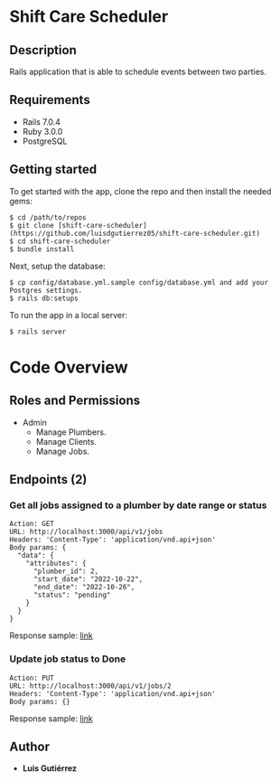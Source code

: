 # Shift Care Scheduler

## Description
Rails application that is able to schedule events between two parties.

## Requirements

* Rails 7.0.4
* Ruby 3.0.0
* PostgreSQL


## Getting started
To get started with the app, clone the repo and then install the needed gems:

```
$ cd /path/to/repos
$ git clone [shift-care-scheduler](https://github.com/luisdgutierrez05/shift-care-scheduler.git)
$ cd shift-care-scheduler
$ bundle install
```

Next, setup the database:

```
$ cp config/database.yml.sample config/database.yml and add your Postgres settings.
$ rails db:setups
```

To run the app in a local server:

```
$ rails server
```

# Code Overview

## Roles and Permissions
  * Admin
    - Manage Plumbers.
    - Manage Clients.
    - Manage Jobs.


## Endpoints (2)

### Get all jobs assigned to a plumber by date range or status
```
Action: GET
URL: http://localhost:3000/api/v1/jobs
Headers: 'Content-Type': 'application/vnd.api+json'
Body params: {
  "data": {
    "attributes": {
      "plumber_id": 2,
      "start_date": "2022-10-22",
      "end_date": "2022-10-26",
      "status": "pending"
    }
  }
}
```
Response sample: [link](postman/response-samples/jobs/index.json)

### Update job status to Done
```
Action: PUT
URL: http://localhost:3000/api/v1/jobs/2
Headers: 'Content-Type': 'application/vnd.api+json'
Body params: {}
```
Response sample: [link](postman/response-samples/jobs/per_year/update.json)

## Author

* **Luis Gutiérrez**
